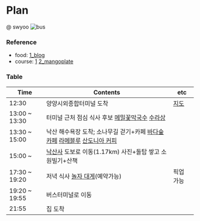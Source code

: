 

# Plan
@ swyoo 
![bus](C:\Users\유성욱\Desktop\Plan\bus_2019_07.jpg)

### Reference
* food: [1_blog](https://m.post.naver.com/viewer/postView.nhn?volumeNo=19308706&memberNo=4292911&vType=VERTICAL) 
* course: [1](https://m.post.naver.com/viewer/postView.nhn?volumeNo=16336354&memberNo=8591454&searchKeyword=%EA%B0%95%EC%9B%90%EB%8F%84%20%EC%96%91%EC%96%91&searchRank=3) [2_mangoplate](https://www.mangoplate.com/search/%EC%96%91%EC%96%91%EA%B5%B0)

### Table
| Time | Contents | etc  |
| ---- | -------- | ---- |
|12:30 | 양양시외종합터미널 도착 |[지도](https://map.naver.com/?sText=7ISc7Jq464yA7J6F6rWs7JetIDLtmLjshKA%3D&dtPathType=0&lng=e70e9beaa1760cac68318d7b3dfa0440&mapMode=0&eText=6rCV7JuQ64%2BEIOyWkeyWkeq1sA%3D%3D&sType=SITE_1&lat=cdaad1a700a58b77dadaf886660ae69b&dlevel=12&enc=b64&elng=9a7b9a0c0f76108b63fd0d7355ae35b4&sdid=13479301&eslng=b4b6fac8cfb07ae454710d88d04c76b1&menu=route&elat=8ab9415e944479e3b4964f8d36e8ff35&pathType=1&slng=af9254f3cae65524c3feaca5825719c8&slat=55dfda1d83d5fa88623535b19cfb73b1&eslat=960ea20fc0f9c0b65121e8d176a975ba) |
|13:00 ~ 13:30| 터미널 근처 점심 식사 후보 [메밀꽃막국수](https://www.mangoplate.com/restaurants/RBgdARORjq)  [수라상](https://www.mangoplate.com/restaurants/2DqESMOBNo) ||
|13:30 ~ 15:00| 낙산 해수욕장 도착; 소나무길 걷기+카페 [바다숲카페](http://blog.naver.com/PostView.nhn?blogId=jun_ho0510&logNo=221204256180&parentCategoryNo=&categoryNo=26&viewDate=&isShowPopularPosts=true&from=search) [라메블루](https://m.blog.naver.com/PostView.nhn?blogId=puyomint&logNo=221074321151&proxyReferer=https%3A%2F%2Fwww.google.com%2F) [산도니아 커피]((http://blog.naver.com/PostView.nhn?blogId=basecampkim&logNo=221285823891&parentCategoryNo=&categoryNo=11&viewDate=&isShowPopularPosts=true&from=search)) | |
|15:00 ~ | [낙산사](https://map.naver.com/) 도보로 이동(1.17km) 사진+돌탑 쌓고 소원빌기+산책 ||
| 17:30 ~ 19:20 | 저녁 식사 [놀자 대게](https://m.blog.naver.com/ksg2003kr/221432027375)(예약가능) | 픽업 가능 |
| 19:20 ~ 19:55 | 버스터미널로 이동  | |
|21:55| 집 도착 ||

